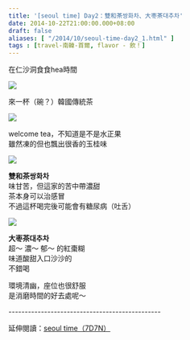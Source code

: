 ```yaml
---
title: '[seoul time] Day2：雙和茶쌍화차、大枣茶대추차'
date: 2014-10-22T21:00:00.000+08:00
draft: false
aliases: [ "/2014/10/seoul-time-day2_1.html" ]
tags : [travel-南韓-首爾, flavor - 飲！]
---
```


在仁沙洞食食hea時間  

![](/images/seoul2e.jpg)

來一杯（碗？）韓國傳統茶  

![](/images/seoul2e1.jpg)

welcome tea，不知道是不是水正果  
雖然凍的但也飄出很香的玉桂味  

![](/images/seoul2e2.jpg)

**雙和茶쌍화차**  
味甘苦，但這家的苦中帶濃甜  
茶本身可以治感冒  
不過這杯喝完後可能會有糖尿病（吐舌）  

![](/images/seoul2e3.jpg)

**大枣茶대추차**  
超～ 濃～ 郁～ 的紅棗糊  
味道酸甜入口沙沙的  
不錯喝  
  
環境清幽，座位也很舒服  
是消磨時間的好去處呢～  
  
\-----------------------------------------------  
  
延伸閱讀：[seoul time（7D7N）](https://hidie.net/seoul7d7n/)
